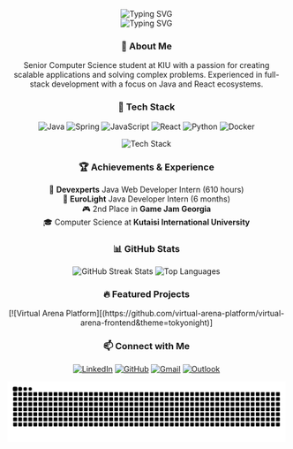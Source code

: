 <div align="center">
  <img src="https://readme-typing-svg.demolab.com?font=Fira+Code&weight=600&size=28&pause=1000&color=36BCF7FF&center=true&vCenter=true&repeat=false&width=435&lines=Konstantine+Vashalomidze" alt="Typing SVG" />
  <br>
  <img src="https://readme-typing-svg.demolab.com?font=Fira+Code&weight=500&size=18&pause=1000&color=36BCF7FF&center=true&vCenter=true&width=435&lines=Software+Engineer;Full-Stack+Developer;Problem+Solver" alt="Typing SVG" />
</div>

<div align="center">
  <h3>🌟 About Me</h3>
  <p>
    Senior Computer Science student at KIU with a passion for creating scalable applications and solving complex problems. Experienced in full-stack development with a focus on Java and React ecosystems.
  </p>
</div>

<div align="center">
  <h3>🚀 Tech Stack</h3>
  
  ![Java](https://img.shields.io/badge/Java-%23ED8B00.svg?style=for-the-badge&logo=java&logoColor=white)
  ![Spring](https://img.shields.io/badge/Spring-%236DB33F.svg?style=for-the-badge&logo=spring&logoColor=white)
  ![JavaScript](https://img.shields.io/badge/JavaScript-%23323330.svg?style=for-the-badge&logo=javascript&logoColor=%23F7DF1E)
  ![React](https://img.shields.io/badge/React-%2320232a.svg?style=for-the-badge&logo=react&logoColor=%2361DAFB)
  ![Python](https://img.shields.io/badge/Python-3670A0?style=for-the-badge&logo=python&logoColor=ffdd54)
  ![Docker](https://img.shields.io/badge/Docker-%230db7ed.svg?style=for-the-badge&logo=docker&logoColor=white)
  
  <img src="https://github-readme-tech-stack.vercel.app/api/cards?title=Database%20Experience&align=center&lineCount=1&theme=github_dark&line1=mongodb,MongoDB,47A248;neo4j,Neo4j,4581C3;postgresql,PostgreSQL,4169E1;" alt="Tech Stack" />
</div>

<div align="center">
  <h3>🏆 Achievements & Experience</h3>
  <p>
    🌟 <strong>Devexperts</strong> Java Web Developer Intern (610 hours)<br>
    💼 <strong>EuroLight</strong> Java Developer Intern (6 months)<br>
    🎮 2nd Place in <strong>Game Jam Georgia</strong><br>
    🎓 Computer Science at <strong>Kutaisi International University</strong>
  </p>
</div>

<div align="center">
  <h3>📊 GitHub Stats</h3>
  
  <img src="https://github-readme-streak-stats.herokuapp.com/?user=KonstantineVashalomidze&theme=tokyonight" alt="GitHub Streak Stats"/>
  
  <img src="https://github-readme-stats.vercel.app/api/top-langs/?username=KonstantineVashalomidze&layout=compact&theme=tokyonight" alt="Top Languages" />
</div>

<div align="center">
  <h3>🔥 Featured Projects</h3>
  [![Virtual Arena Platform][(https://github.com/virtual-arena-platform/virtual-arena-frontend&theme=tokyonight)]
</div>

<div align="center">
  <h3>📫 Connect with Me</h3>
  
  [![LinkedIn](https://img.shields.io/badge/LinkedIn-%230077B5.svg?style=for-the-badge&logo=linkedin&logoColor=white)](https://www.linkedin.com/in/konstantine-vashalomidze-b3aa381ba/)
  [![GitHub](https://img.shields.io/badge/GitHub-%23121011.svg?style=for-the-badge&logo=github&logoColor=white)](https://github.com/KonstantineVashalomidze)
  [![Gmail](https://img.shields.io/badge/Gmail-D14836?style=for-the-badge&logo=gmail&logoColor=white)](mailto:vashalomidzekonstantine@gmail.com)
  [![Outlook](https://img.shields.io/badge/Outlook-0078D4?style=for-the-badge&logo=microsoft-outlook&logoColor=white)](mailto:konstantine.vashalomidze@outlook.com)
</div>

<picture>
  <source media="(prefers-color-scheme: dark)" srcset="https://raw.githubusercontent.com/KonstantineVashalomidze/KonstantineVashalomidze/output/github-snake-dark.svg" />
  <source media="(prefers-color-scheme: light)" srcset="https://raw.githubusercontent.com/KonstantineVashalomidze/KonstantineVashalomidze/output/github-snake.svg" />
  <img alt="github-snake" src="https://raw.githubusercontent.com/KonstantineVashalomidze/KonstantineVashalomidze/output/github-snake.svg" />
</picture>
